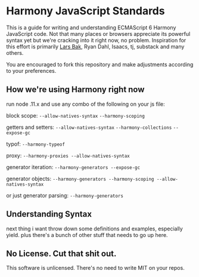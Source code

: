 # Harmony JavaScript Standards

This is a guide for writing and understanding ECMAScript 6 Harmony JavaScript code. Not that many places or browsers appreciate its powerful syntax yet but we're cracking into it right now, no problem. Inspiration for this effort is primarily <a href='//en.wikipedia.org/wiki/Lars_Bak_(computer_programmer)' target='_blank'>Lars Bak</a>, Ryan Dahl, Isaacs, tj, substack and many others. 

You are encouraged to fork this repository and make adjustments according to your preferences.

## How we're using Harmony right now

run node .11.x and use any combo of the following on your js file:

block scope:
`--allow-natives-syntax` 
`--harmony-scoping`

getters and setters: 
`--allow-natives-syntax`
`--harmony-collections` 
`--expose-gc`

typof:
`--harmony-typeof`

proxy:
`--harmony-proxies --allow-natives-syntax`

generator iteration:
`--harmony-generators --expose-gc`

generator objects:
`--harmony-generators --harmony-scoping --allow-natives-syntax`

or just generator parsing:
`--harmony-generators`

## Understanding Syntax

next thing i want throw down some definitions and examples, especially yield. plus there's a bunch of other stuff that needs to go up here.

## No License. Cut that shit out.

This software is unlicensed. There's no need to write MIT on your repos.